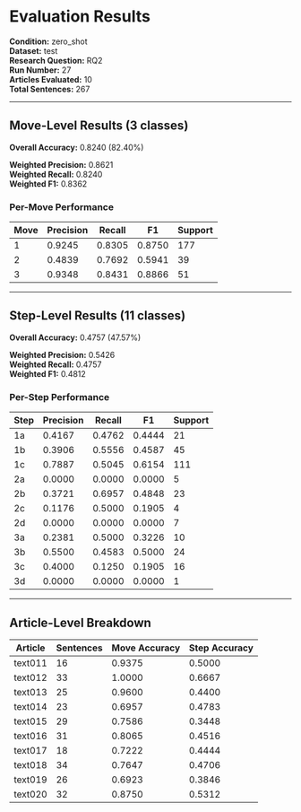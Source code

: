 # Evaluation Results

**Condition:** zero_shot  
**Dataset:** test  
**Research Question:** RQ2  
**Run Number:** 27  
**Articles Evaluated:** 10  
**Total Sentences:** 267  

---

## Move-Level Results (3 classes)

**Overall Accuracy:** 0.8240 (82.40%)  

**Weighted Precision:** 0.8621  
**Weighted Recall:** 0.8240  
**Weighted F1:** 0.8362  

### Per-Move Performance

| Move | Precision | Recall | F1 | Support |
|------|-----------|--------|----|---------|
| 1 | 0.9245 | 0.8305 | 0.8750 | 177 |
| 2 | 0.4839 | 0.7692 | 0.5941 | 39 |
| 3 | 0.9348 | 0.8431 | 0.8866 | 51 |

---

## Step-Level Results (11 classes)

**Overall Accuracy:** 0.4757 (47.57%)  

**Weighted Precision:** 0.5426  
**Weighted Recall:** 0.4757  
**Weighted F1:** 0.4812  

### Per-Step Performance

| Step | Precision | Recall | F1 | Support |
|------|-----------|--------|----|---------|
| 1a | 0.4167 | 0.4762 | 0.4444 | 21 |
| 1b | 0.3906 | 0.5556 | 0.4587 | 45 |
| 1c | 0.7887 | 0.5045 | 0.6154 | 111 |
| 2a | 0.0000 | 0.0000 | 0.0000 | 5 |
| 2b | 0.3721 | 0.6957 | 0.4848 | 23 |
| 2c | 0.1176 | 0.5000 | 0.1905 | 4 |
| 2d | 0.0000 | 0.0000 | 0.0000 | 7 |
| 3a | 0.2381 | 0.5000 | 0.3226 | 10 |
| 3b | 0.5500 | 0.4583 | 0.5000 | 24 |
| 3c | 0.4000 | 0.1250 | 0.1905 | 16 |
| 3d | 0.0000 | 0.0000 | 0.0000 | 1 |

---

## Article-Level Breakdown

| Article | Sentences | Move Accuracy | Step Accuracy |
|---------|-----------|---------------|---------------|
| text011 | 16 | 0.9375 | 0.5000 |
| text012 | 33 | 1.0000 | 0.6667 |
| text013 | 25 | 0.9600 | 0.4400 |
| text014 | 23 | 0.6957 | 0.4783 |
| text015 | 29 | 0.7586 | 0.3448 |
| text016 | 31 | 0.8065 | 0.4516 |
| text017 | 18 | 0.7222 | 0.4444 |
| text018 | 34 | 0.7647 | 0.4706 |
| text019 | 26 | 0.6923 | 0.3846 |
| text020 | 32 | 0.8750 | 0.5312 |

